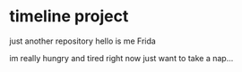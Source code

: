 # timeline project
just another repository
hello is me Frida 

im really hungry and tired right now 
just want to take a nap...
